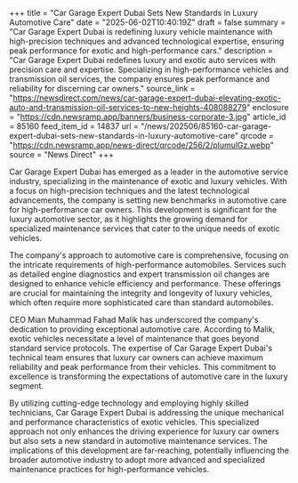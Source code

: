 +++
title = "Car Garage Expert Dubai Sets New Standards in Luxury Automotive Care"
date = "2025-06-02T10:40:19Z"
draft = false
summary = "Car Garage Expert Dubai is redefining luxury vehicle maintenance with high-precision techniques and advanced technological expertise, ensuring peak performance for exotic and high-performance cars."
description = "Car Garage Expert Dubai redefines luxury and exotic auto services with precision care and expertise. Specializing in high-performance vehicles and transmission oil services, the company ensures peak performance and reliability for discerning car owners."
source_link = "https://newsdirect.com/news/car-garage-expert-dubai-elevating-exotic-auto-and-transmission-oil-services-to-new-heights-408088279"
enclosure = "https://cdn.newsramp.app/banners/business-corporate-3.jpg"
article_id = 85160
feed_item_id = 14837
url = "/news/202506/85160-car-garage-expert-dubai-sets-new-standards-in-luxury-automotive-care"
qrcode = "https://cdn.newsramp.app/news-direct/qrcode/256/2/plumulGz.webp"
source = "News Direct"
+++

<p>Car Garage Expert Dubai has emerged as a leader in the automotive service industry, specializing in the maintenance of exotic and luxury vehicles. With a focus on high-precision techniques and the latest technological advancements, the company is setting new benchmarks in automotive care for high-performance car owners. This development is significant for the luxury automotive sector, as it highlights the growing demand for specialized maintenance services that cater to the unique needs of exotic vehicles.</p><p>The company's approach to automotive care is comprehensive, focusing on the intricate requirements of high-performance automobiles. Services such as detailed engine diagnostics and expert transmission oil changes are designed to enhance vehicle efficiency and performance. These offerings are crucial for maintaining the integrity and longevity of luxury vehicles, which often require more sophisticated care than standard automobiles.</p><p>CEO Mian Muhammad Fahad Malik has underscored the company's dedication to providing exceptional automotive care. According to Malik, exotic vehicles necessitate a level of maintenance that goes beyond standard service protocols. The expertise of Car Garage Expert Dubai's technical team ensures that luxury car owners can achieve maximum reliability and peak performance from their vehicles. This commitment to excellence is transforming the expectations of automotive care in the luxury segment.</p><p>By utilizing cutting-edge technology and employing highly skilled technicians, Car Garage Expert Dubai is addressing the unique mechanical and performance characteristics of exotic vehicles. This specialized approach not only enhances the driving experience for luxury car owners but also sets a new standard in automotive maintenance services. The implications of this development are far-reaching, potentially influencing the broader automotive industry to adopt more advanced and specialized maintenance practices for high-performance vehicles.</p>